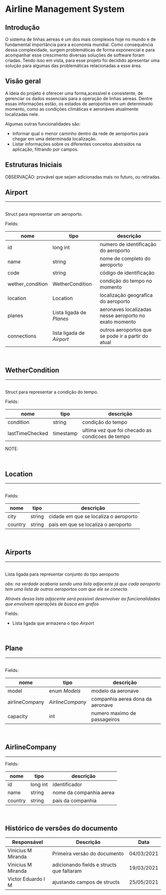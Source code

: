 # Airline Management System 

## Introdução

O sistema de linhas aéreas é um dos mais complexos hoje no mundo e de fundamental importância para a economia mundial. Como consequência dessa complexidade, surgem problemáticas de forma exponencial e para acompanhar esse crescimento diversas soluções de software foram criadas. Tendo isso em vista, para esse projeto foi decidido apresentar uma solução para algumas das problemáticas relacionadas a esse área.

## Visão geral

A ideia do projeto é oferecer uma forma,acessível e consistente, de gerenciar os dados essenciais para a operação de linhas aéreas. Dentre essas informações estão, os estados de aeroportos em um determinado momento, como as condições climáticas e aeronáves atualmente localizadas nele. 

Algumas outras funcionalidades são:
- Informar qual o menor caminho dentro da rede de aeroportos para chegar em uma determinada localização. 
- Listar informações sobre os diferentes conceitos abstraídos na aplicação, filtrando por campos.

## Estruturas Iniciais

OBSERVAÇÃO: provável que sejam adicionadas mais no futuro, ou retiradas.

## Airport
---
<br/>
Struct para representar um aeroporto.

Fields:

| nome                  | tipo                          | descrição                                                 |
| -------------         | -----------                   | ---                                                       |
| id                    | long int                      | numero de identificação do aeroporto                      |
| name                  | string                        | nome de completo  do aeroporto                            |
| code                  | string                        | código de identificação                                   |
| wether_condition      | WetherCondition               | condição do tempo no momento                              |
| location              | Location                      | localização geografica do aeroporto                       |
| planes                | Lista ligada de _Planes_      | aeronaves localizadas nesse aeroporto no exato momento    |
| connections           | lista ligada de _Airport_     | outros aeroportos que se pode ir a partir do atual        |

<br/>

## WetherCondition
---
<br/>
Struct para representar a condição do tempo.

Fields: 

| nome                  | tipo      | descrição                                        |
| -------------         | ----------| ---                                              |
| condition             | string    | condição do tempo                                |
| lastTimeChecked       | timestamp | ultima vez que foi checado as condicoes de tempo |

NOTE:  


<br/>

## Location
---
<br/>
Fields: 

| nome                  | tipo                          | descrição                             |
| -------------         | -----------                   | ---                                   |
| city                  | string                        | cidade em que se localiza o aeroporto |
| country               | string                        | país em que se localiza o aeroporto   |

<br/>

## Airports 
---
<br/>
Lista ligada para representar conjunto do tipo aeroporto

_obs: na verdade acabaria sendo uma lista adjacente já que cada aeroporto tem uma lista de outros aeroportos com que ele se conecta._

_Através dessa lista adjacente será possível desenvolver as funcionalidades que envolvem operações de busca em grafos_

Fields:

- Lista ligada que armazena o tipo _Airport_

<br/>

## Plane
---
 
<br/>
Fields:

| nome                  | tipo                          | descrição                         |
| -------------         | -----------                   | ---                               |
|   model               | enum _Models_                 | modelo da aeronave                |
|   airlineCompany      | _AirlineCompany_              | companhia aerea dona da aeronave  |
|   capacity            | int                           | numero maximo de passageiros      |

<br/>

## AirlineCompany
---
Fields: 

| nome                  | tipo                          | descrição              |
| -------------         | -----------                   | ---                    |
|   id                  | long int                      | identificador          |
|   name                | string                        | nome da companhia aerea|
|   country             | string                        | pais da companhia      |

<br/>

## Histórico de versões do documento

| Responsável           | Descrição                                     | Data         |
| -------------         | -----------                                   | ---          |
| Vinicius M Miranda    | Primeira versão do documento                  | 04/03/2021   |
| Vinicius M Miranda    | adicionando fields e structs que faltaram     | 19/03/2021   |
| Victor Eduardo I M    | ajustando campos de structs                   | 25/05/2021   |



